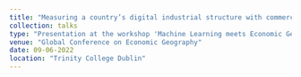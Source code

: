 ```yaml
---
title: "Measuring a country’s digital industrial structure with commercial websites and weakly supervised classification"
collection: talks
type: "Presentation at the workshop 'Machine Learning meets Economic Geography"
venue: "Global Conference on Economic Geography"
date: 09-06-2022
location: "Trinity College Dublin"
---
```

